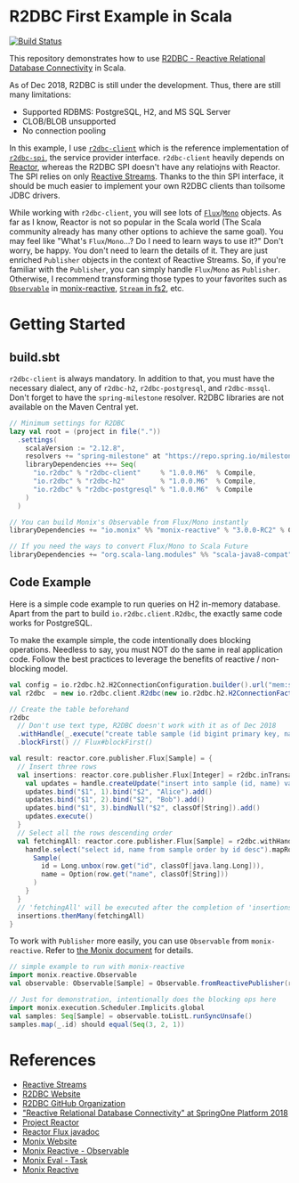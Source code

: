 # R2DBC First Example in Scala

[![Build Status](https://travis-ci.org/seratch/r2dbc-samples-in-scala.svg?branch=master)](https://travis-ci.org/seratch/r2dbc-samples-in-scala)

This repository demonstrates how to use [R2DBC - Reactive Relational Database Connectivity](http://r2dbc.io/) in Scala.

As of Dec 2018, R2DBC is still under the development. Thus, there are still many limitations:

* Supported RDBMS: PostgreSQL, H2, and MS SQL Server
* CLOB/BLOB unsupported
* No connection pooling

In this example, I use [`r2dbc-client`](https://github.com/r2dbc/r2dbc-client) which is the reference implementation of [`r2dbc-spi`](https://github.com/r2dbc/r2dbc-spi), the service provider interface. `r2dbc-client` heavily depends on [Reactor](https://projectreactor.io/), whereas the R2DBC SPI doesn't have any relatiojns with Reactor. The SPI relies on only [Reactive Streams](http://www.reactive-streams.org/). Thanks to the  thin SPI interface, it should be much easier to implement your own R2DBC clients than toilsome JDBC drivers.

While working with `r2dbc-client`, you will see lots of [`Flux`](https://projectreactor.io/docs/core/release/api/reactor/core/publisher/Flux.html)/[`Mono`](https://projectreactor.io/docs/core/release/api/reactor/core/publisher/Mono.html) objects. As far as I know, Reactor is not so popular in the Scala world (The Scala community already has many other options to achieve the same goal). You may feel like "What's `Flux`/`Mono`...? Do I need to learn ways to use it?" Don't worry, be happy. You don't need to learn the details of it. They are just enriched `Publisher` objects in the context of Reactive Streams. So, if you're familiar with the `Publisher`, you can simply handle `Flux`/`Mono` as `Publisher`. Otherwise, I recommend transforming those types to your favorites such as [`Observable`](https://monix.io/docs/3x/reactive/observable.html) in [monix-reactive](https://monix.io/docs/3x/#monix-reactive), [`Stream` in fs2](https://fs2.io/guide.html), etc.

# Getting Started

## build.sbt

`r2dbc-client` is always mandatory. In addition to that, you must have the necessary dialect, any of `r2dbc-h2`, `r2dbc-postgresql`, and `r2dbc-mssql`. Don't forget to have the `spring-milestone` resolver. R2DBC libraries are not available on the Maven Central yet.

```scala
// Minimum settings for R2DBC
lazy val root = (project in file("."))
  .settings(
    scalaVersion := "2.12.8",
    resolvers += "spring-milestone" at "https://repo.spring.io/milestone",
    libraryDependencies ++= Seq(
      "io.r2dbc" % "r2dbc-client"     % "1.0.0.M6"  % Compile,
      "io.r2dbc" % "r2dbc-h2"         % "1.0.0.M6"  % Compile,
      "io.r2dbc" % "r2dbc-postgresql" % "1.0.0.M6"  % Compile
    )
  )

// You can build Monix's Observable from Flux/Mono instantly
libraryDependencies += "io.monix" %% "monix-reactive" % "3.0.0-RC2" % Compile

// If you need the ways to convert Flux/Mono to Scala Future
libraryDependencies += "org.scala-lang.modules" %% "scala-java8-compat" % "0.9.0" % Compile
```

## Code Example

Here is a simple code example to run queries on H2 in-memory database. Apart from the part to build `io.r2dbc.client.R2dbc`, the exactly same code works for PostgreSQL. 

To make the example simple, the code intentionally does blocking operations. Needless to say, you must NOT do the same in real application code. Follow the best practices to leverage the benefits of reactive / non-blocking model.

```scala
val config = io.r2dbc.h2.H2ConnectionConfiguration.builder().url("mem:sample1").build()
val r2dbc  = new io.r2dbc.client.R2dbc(new io.r2dbc.h2.H2ConnectionFactory(config))

// Create the table beforehand
r2dbc
  // Don't use text type, R2DBC doesn't work with it as of Dec 2018
  .withHandle(_.execute("create table sample (id bigint primary key, name varchar(100))"))
  .blockFirst() // Flux#blockFirst()

val result: reactor.core.publisher.Flux[Sample] = {
  // Insert three rows
  val insertions: reactor.core.publisher.Flux[Integer] = r2dbc.inTransaction { handle =>
    val updates = handle.createUpdate("insert into sample (id, name) values ($1, $2)")
    updates.bind("$1", 1).bind("$2", "Alice").add()
    updates.bind("$1", 2).bind("$2", "Bob").add()
    updates.bind("$1", 3).bindNull("$2", classOf[String]).add()
    updates.execute()
  }
  // Select all the rows descending order
  val fetchingAll: reactor.core.publisher.Flux[Sample] = r2dbc.withHandle { handle =>
    handle.select("select id, name from sample order by id desc").mapRow { row =>
      Sample(
        id = Long.unbox(row.get("id", classOf[java.lang.Long])),
        name = Option(row.get("name", classOf[String]))
      )
    }
  }
  // 'fetchingAll' will be executed after the completion of 'insertions'
  insertions.thenMany(fetchingAll)
}
```

To work with `Publisher` more easily, you can use `Observable` from `monix-reactive`. Refer to [the Monix document](https://monix.io/docs/3x/reactive/observable.html) for details.

```scala
// simple example to run with monix-reactive
import monix.reactive.Observable
val observable: Observable[Sample] = Observable.fromReactivePublisher(result)

// Just for demonstration, intentionally does the blocking ops here
import monix.execution.Scheduler.Implicits.global
val samples: Seq[Sample] = observable.toListL.runSyncUnsafe()
samples.map(_.id) should equal(Seq(3, 2, 1))
```

# References

* [Reactive Streams](http://www.reactive-streams.org/)
* [R2DBC Website](http://r2dbc.io/)
* [R2DBC GitHub Organization](https://github.com/r2dbc)
* ["Reactive Relational Database Connectivity" at SpringOne Platform 2018](https://www.youtube.com/watch?v=idApf9DMdfk)
* [Project Reactor](https://projectreactor.io/)
* [Reactor Flux javadoc](https://projectreactor.io/docs/core/release/api/reactor/core/publisher/Flux.html)
* [Monix Website](https://monix.io/)
* [Monix Reactive - Observable](https://monix.io/docs/3x/reactive/observable.html)
* [Monix Eval - Task](https://monix.io/docs/3x/eval/task.html)
* [Monix Reactive](https://monix.io/docs/3x/#monix-reactive)
